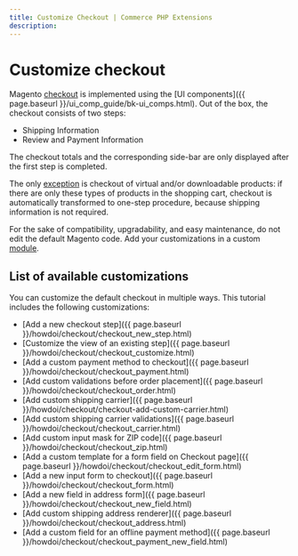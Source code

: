 ```yaml
---
title: Customize Checkout | Commerce PHP Extensions
description:
---
```


# Customize checkout

Magento [checkout](https://glossary.magento.com/checkout) is implemented using the [UI components]({{ page.baseurl }}/ui_comp_guide/bk-ui_comps.html).
Out of the box, the checkout consists of two steps:

-  Shipping Information
-  Review and Payment Information

The checkout totals and the corresponding side-bar are only displayed after the first step is completed.

The only [exception](https://glossary.magento.com/exception) is checkout of virtual and/or downloadable products: if there are only these  types of products in the shopping cart, checkout is automatically transformed to one-step procedure, because shipping information is not required.

<InlineAlert variant="info" slots="text"/>

For the sake of compatibility, upgradability, and easy maintenance, do not edit the default Magento code. Add your customizations in a custom [module](https://glossary.magento.com/module).

## List of available customizations

You can customize the default checkout in multiple ways. This tutorial includes the following customizations:

-  [Add a new checkout step]({{ page.baseurl }}/howdoi/checkout/checkout_new_step.html)
-  [Customize the view of an existing step]({{ page.baseurl }}/howdoi/checkout/checkout_customize.html)
-  [Add a custom payment method to checkout]({{ page.baseurl }}/howdoi/checkout/checkout_payment.html)
-  [Add custom validations before order placement]({{ page.baseurl }}/howdoi/checkout/checkout_order.html)
-  [Add custom shipping carrier]({{ page.baseurl }}/howdoi/checkout/checkout-add-custom-carrier.html)
-  [Add custom shipping carrier validations]({{ page.baseurl }}/howdoi/checkout/checkout_carrier.html)
-  [Add custom input mask for ZIP code]({{ page.baseurl }}/howdoi/checkout/checkout_zip.html)
-  [Add a custom template for a form field on Checkout page]({{ page.baseurl }}/howdoi/checkout/checkout_edit_form.html)
-  [Add a new input form to checkout]({{ page.baseurl }}/howdoi/checkout/checkout_form.html)
-  [Add a new field in address form]({{ page.baseurl }}/howdoi/checkout/checkout_new_field.html)
-  [Add custom shipping address renderer]({{ page.baseurl }}/howdoi/checkout/checkout_address.html)
-  [Add a custom field for an offline payment method]({{ page.baseurl }}/howdoi/checkout/checkout_payment_new_field.html)
